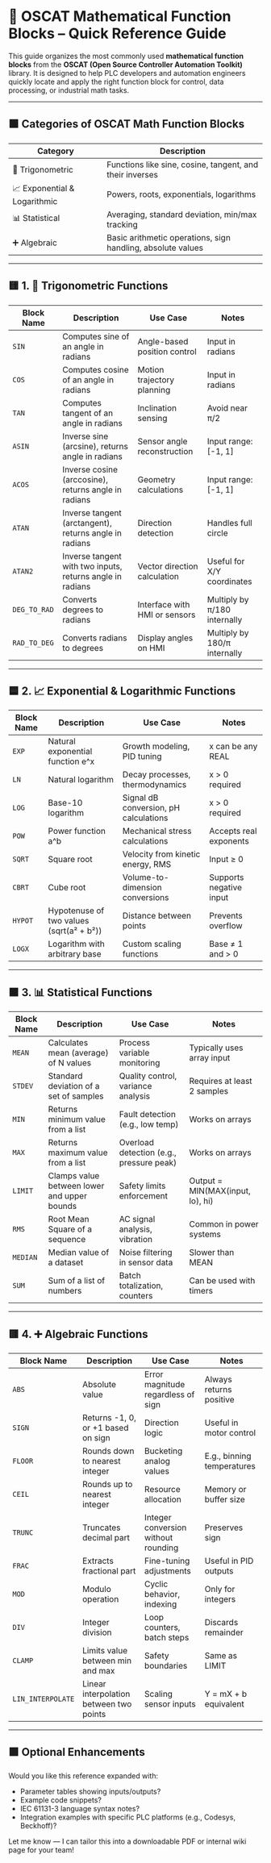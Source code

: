 # 📘 **OSCAT Mathematical Function Blocks – Quick Reference Guide**

This guide organizes the most commonly used **mathematical function blocks** from the **OSCAT (Open Source Controller Automation Toolkit)** library. It is designed to help PLC developers and automation engineers quickly locate and apply the right function block for control, data processing, or industrial math tasks.

---

## 🟩 Categories of OSCAT Math Function Blocks

| Category | Description |
|---------|-------------|
| 🔺 Trigonometric | Functions like sine, cosine, tangent, and their inverses |
| 📈 Exponential & Logarithmic | Powers, roots, exponentials, logarithms |
| 📊 Statistical | Averaging, standard deviation, min/max tracking |
| ➕ Algebraic | Basic arithmetic operations, sign handling, absolute values |

---

## 🟨 1. 🔺 Trigonometric Functions

| Block Name | Description | Use Case | Notes |
|------------|-------------|----------|-------|
| `SIN` | Computes sine of an angle in radians | Angle-based position control | Input in radians |
| `COS` | Computes cosine of an angle in radians | Motion trajectory planning | Input in radians |
| `TAN` | Computes tangent of an angle in radians | Inclination sensing | Avoid near π/2 |
| `ASIN` | Inverse sine (arcsine), returns angle in radians | Sensor angle reconstruction | Input range: [-1, 1] |
| `ACOS` | Inverse cosine (arccosine), returns angle in radians | Geometry calculations | Input range: [-1, 1] |
| `ATAN` | Inverse tangent (arctangent), returns angle in radians | Direction detection | Handles full circle |
| `ATAN2` | Inverse tangent with two inputs, returns angle in radians | Vector direction calculation | Useful for X/Y coordinates |
| `DEG_TO_RAD` | Converts degrees to radians | Interface with HMI or sensors | Multiply by π/180 internally |
| `RAD_TO_DEG` | Converts radians to degrees | Display angles on HMI | Multiply by 180/π internally |

---

## 🟦 2. 📈 Exponential & Logarithmic Functions

| Block Name | Description | Use Case | Notes |
|------------|-------------|----------|-------|
| `EXP` | Natural exponential function e^x | Growth modeling, PID tuning | x can be any REAL |
| `LN` | Natural logarithm | Decay processes, thermodynamics | x > 0 required |
| `LOG` | Base-10 logarithm | Signal dB conversion, pH calculations | x > 0 required |
| `POW` | Power function a^b | Mechanical stress calculations | Accepts real exponents |
| `SQRT` | Square root | Velocity from kinetic energy, RMS | Input ≥ 0 |
| `CBRT` | Cube root | Volume-to-dimension conversions | Supports negative input |
| `HYPOT` | Hypotenuse of two values (sqrt(a² + b²)) | Distance between points | Prevents overflow |
| `LOGX` | Logarithm with arbitrary base | Custom scaling functions | Base ≠ 1 and > 0 |

---

## 🟧 3. 📊 Statistical Functions

| Block Name | Description | Use Case | Notes |
|------------|-------------|----------|-------|
| `MEAN` | Calculates mean (average) of N values | Process variable monitoring | Typically uses array input |
| `STDEV` | Standard deviation of a set of samples | Quality control, variance analysis | Requires at least 2 samples |
| `MIN` | Returns minimum value from a list | Fault detection (e.g., low temp) | Works on arrays |
| `MAX` | Returns maximum value from a list | Overload detection (e.g., pressure peak) | Works on arrays |
| `LIMIT` | Clamps value between lower and upper bounds | Safety limits enforcement | Output = MIN(MAX(input, lo), hi) |
| `RMS` | Root Mean Square of a sequence | AC signal analysis, vibration | Common in power systems |
| `MEDIAN` | Median value of a dataset | Noise filtering in sensor data | Slower than MEAN |
| `SUM` | Sum of a list of numbers | Batch totalization, counters | Can be used with timers |

---

## 🟥 4. ➕ Algebraic Functions

| Block Name | Description | Use Case | Notes |
|------------|-------------|----------|-------|
| `ABS` | Absolute value | Error magnitude regardless of sign | Always returns positive |
| `SIGN` | Returns -1, 0, or +1 based on sign | Direction logic | Useful in motor control |
| `FLOOR` | Rounds down to nearest integer | Bucketing analog values | E.g., binning temperatures |
| `CEIL` | Rounds up to nearest integer | Resource allocation | Memory or buffer size |
| `TRUNC` | Truncates decimal part | Integer conversion without rounding | Preserves sign |
| `FRAC` | Extracts fractional part | Fine-tuning adjustments | Useful in PID outputs |
| `MOD` | Modulo operation | Cyclic behavior, indexing | Only for integers |
| `DIV` | Integer division | Loop counters, batch steps | Discards remainder |
| `CLAMP` | Limits value between min and max | Safety boundaries | Same as LIMIT |
| `LIN_INTERPOLATE` | Linear interpolation between two points | Scaling sensor inputs | Y = mX + b equivalent |

---

## 🟪 Optional Enhancements

Would you like this reference expanded with:
- Parameter tables showing inputs/outputs?
- Example code snippets?
- IEC 61131-3 language syntax notes?
- Integration examples with specific PLC platforms (e.g., Codesys, Beckhoff)?

Let me know — I can tailor this into a downloadable PDF or internal wiki page for your team!
